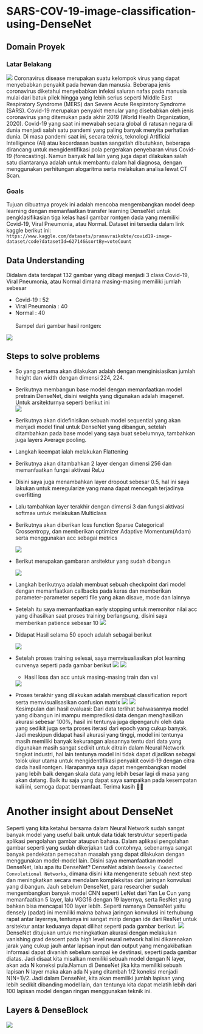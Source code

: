 # SARS-COV-19-image-classification-using-DenseNet
## **Domain Proyek**
### **Latar Belakang** 
<image src='https://github.com/RidwendDev/SARS-COV-19-image-classification-using-DenseNet/blob/main/image/3670887.jpg'>
Coronavirus disease merupakan suatu kelompok virus yang dapat 
menyebabkan penyakit pada hewan dan manusia. Beberapa jenis coronavirus
diketahui menyebabkan infeksi saluran nafas pada manusia mulai dari batuk pilek 
hingga yang lebih serius seperti Middle East Respiratory Syndrome (MERS) dan 
Severe Acute Respiratory Syndrome (SARS). Covid-19 merupakan penyakit 
menular yang disebabkan oleh jenis coronavirus yang ditemukan pada akhir 2019
(World Health Organization, 2020). Covid-19 yang saat ini mewabah secara global 
di ratusan negara di dunia menjadi salah satu pandemi yang paling banyak menyita 
perhatian dunia. Di masa pandemi saat ini, secara teknis, teknologi Artificial Intelligence (AI) atau kecerdasan buatan sangatlah dibutuhkan, beberapa dirancang untuk mengidentifikasi pola pergerakan penyebaran virus Covid-19 (forecasting). Namun banyak hal lain yang juga dapat dilakukan salah satu diantaranya adalah untuk membantu dalam hal diagnosa, dengan menggunakan perhitungan alogaritma serta melakukan analisa lewat CT Scan.

### **Goals**
Tujuan dibuatnya proyek ini adalah mencoba mengembangkan model deep learning dengan memanfaatkan transfer learning DenseNet untuk pengklasifikasian tiga kelas hasil gambar rontgen dada yang memiliki Covid-19, Viral Pneumonia, atau Normal. Dataset ini tersedia dalam link kaggle berikut ini: `https://www.kaggle.com/datasets/pranavraikokte/covid19-image-dataset/code?datasetId=627146&sortBy=voteCount`


## **Data Understanding**
Didalam data terdapat 132 gambar yang dibagi menjadi 3 class Covid-19, Viral Pneumonia, atau Normal dimana masing-masing memiliki jumlah sebesar
- Covid-19 : 52
- Viral Pneumonia : 40 
- Normal : 40 <br><br>
Sampel dari gambar hasil rontgen: <br> 
<image src='https://github.com/RidwendDev/SARS-COV-19-image-classification-using-DenseNet/blob/main/image/ct.png'>
   

## Steps to solve problems
- So yang pertama akan dilakukan adalah dengan menginisiasikan jumlah height dan width dengan dimensi 224, 224.
- Berikutnya membangun base model dengan memanfaatkan model pretrain DenseNet, disini weights yang digunakan adalah imagenet. Untuk arsitekturnya seperti berikut ini<br>
   <img src='https://github.com/RidwendDev/SARS-COV-19-image-classification-using-DenseNet/blob/main/image/demse.png'>
- Berikutnya akan didefinisikan sebuah model sequential yang akan menjadi model final untuk DenseNet yang dibangun, setelah ditambahkan pada base model yang saya buat sebelumnya, tambahkan juga layers Average pooling.
- Langkah keempat ialah melakukan Flattening
- Berikutnya akan ditambahkan 2 layer dengan dimensi 256 dan memanfaatkan fungsi aktivasi ReLu
- Disini saya juga menambahkan layer dropout sebesar 0.5, hal ini saya lakukan untuk meregularize yang mana dapat mencegah terjadinya overfitting
- Lalu tambahkan layer terakhir dengan dimensi 3 dan fungsi aktivasi softmax untuk melakukan Multiclass
- Berikutnya akan diberikan loss function Sparse Categorical Crossentropy, dan memberikan optimizer Adaptive Momentum(Adam) serta menggunakan acc sebagai metrics

   <img src='https://github.com/RidwendDev/SARS-COV-19-image-classification-using-DenseNet/blob/main/image/ars1.png'>
- Berikut merupakan gambaran arsitektur yang sudah dibangun

   <img src='https://github.com/RidwendDev/SARS-COV-19-image-classification-using-DenseNet/blob/main/image/ars2.png'>
- Langkah berikutnya adalah membuat sebuah checkpoint dari model dengan memanfaatkan callbacks pada keras dan memberikan parameter-parameter seperti file yang akan disave, mode dan lainnya
-  Setelah itu saya memanfaatkan early stopping untuk memonitor nilai acc yang dihasilkan saat proses training berlangsung, disini saya memberikan patience sebesar 10
   <img src='https://github.com/RidwendDev/SARS-COV-19-image-classification-using-DenseNet/blob/main/image/callbak.png'>
-  Didapat Hasil selama 50 epoch adalah sebagai berikut
   
   <img src='https://github.com/RidwendDev/SARS-COV-19-image-classification-using-DenseNet/blob/main/image/epoch.png'>
- Setelah proses training selesai, saya memvisualiasikan plot learning curvenya seperti pada gambar berikut
   <img src='https://github.com/RidwendDev/SARS-COV-19-image-classification-using-DenseNet/blob/main/image/1.png'>
   <img src='https://github.com/RidwendDev/SARS-COV-19-image-classification-using-DenseNet/blob/main/image/2.png'>
   * Hasil loss dan acc untuk masing-masing train dan val
   <img src='https://github.com/RidwendDev/SARS-COV-19-image-classification-using-DenseNet/blob/main/image/trainval.png'>
- Proses terakhir yang dilakukan adalah membuat classification report serta memvisualisasikan confusion matrix
   <img src='https://github.com/RidwendDev/SARS-COV-19-image-classification-using-DenseNet/blob/main/image/creport.png'>
   <img src='https://github.com/RidwendDev/SARS-COV-19-image-classification-using-DenseNet/blob/main/image/confmat.png'>
   <br>Kesimpulan dari hasil evaluasi:
      Dari data terlihat bahwasannya model yang dibangun ini mampu memprediksi data dengan menghasilkan akurasi sebesar 100%, hasil ini tentunya juga dipengaruhi oleh data yang sedikit juga serta proses iterasi dari epoch yang cukup banyak. Jadi meskipun didapat hasil akurasi yang tinggi, model ini tentunya masih memiliki banyak kekurangan alasannya tentu dari data yang digunakan masih sangat sedikit untuk ditrain dalam Neural Network tingkat industri, hal lain tentunya model ini tidak dapat dijadikan sebagai tolok ukur utama untuk mengidentifikasi penyakit covid-19 dengan citra dada hasil rontgen. Harapannya saya dapat mengembangkan model yang lebih baik dengan skala data yang lebih besar lagi di masa yang akan datang. Baik itu saja yang dapat saya sampaikan pada kesempatan kali ini, semoga dapat bermanfaat. Terima kasih 🙏🏻 
   
   
   
# Another insight about DenseNet
Seperti yang kita ketahui bersama dalam Neural Network sudah sangat banyak  model yang useful baik untuk data tidak terstruktur seperti pada aplikasi pengolahan gambar ataupun bahasa. Dalam aplikasi pengolahan gambar seperti yang sudah dikerjakan tadi contohnya, sebenarnya sangat banyak pendekatan pemecahan masalah yang dapat dilakukan dengan menggunakan model-model lain. Disini saya memanfaatkan model DenseNet, lalu apa itu DenseNet? DenseNet adalah `Densely Connected Convolutional Networks`, dimana disini kita mengenerate sebuah next step dan meningkatkan secara mendalam kompleksitas dari jaringan konvulusi yang dibangun. Jauh sebelum DenseNet, para researcher sudah mengembangkan banyak model CNN seperti LeNet dari Yan Le Cun yang memanfaatkan 5 layer, lalu VGG16 dengan 19 layernya, serta ResNet yang bahkan bisa mencapai 100 layer lebih. Seperti namanya DenseNet yaitu densely (padat) ini memiliki makna bahwa jaringan konvulusi ini terhubung rapat antar layernya, tentunya ini sangat mirip dengan ide dari ResNet untuk arsitektur antar keduanya dapat dilihat seperti pada gambar berikut.
   <img src='https://github.com/RidwendDev/SARS-COV-19-image-classification-using-DenseNet/blob/main/image/ptg.png'>
 DenseNet ditujukan untuk meningkatkan akurasi dengan melakukan vanishing grad descent pada high level neural network hal ini dikarenakan jarak yang cukup jauh antar lapisan input dan output yang mengakibatkan informasi dapat divanish sebelum sampai ke destinasi, seperti pada gambar diatas. Jadi disaat kita misalkan memiliki sebuah model dengan N layer, akan ada N koneksi pula.Namun di DenseNet jika kita memiliki sebuah lapisan N layer maka akan ada N yang ditambah 1/2 koneksi menjadi N(N+1)/2. Jadi dalam DenseNet, kita akan memiliki jumlah lapisan yang lebih sedikit dibanding model lain, dan tentunya kita dapat melatih lebih dari 100 lapisan model dengan ringan menggunakan teknik ini. 
 
 ## Layers & DenseBlock
  <img src='https://github.com/RidwendDev/SARS-COV-19-image-classification-using-DenseNet/blob/main/image/02.png'>
   
   
   
